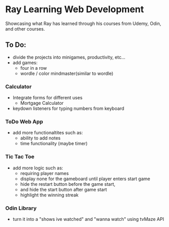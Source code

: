 # Ray Learning Web Development

Showcasing what Ray has learned through his courses from Udemy, Odin, and other courses.

## To Do:
- divide the projects into minigames, productivity, etc... 
- add games: 
    - four in a row
    - wordle / color mindmaster(similar to wordle)
### Calculator
- Integrate forms for different uses
    - Mortgage Calculator
- keydown listeners for typing numbers from keyboard

### ToDo Web App
- add more functionaltites such as:
    - ability to add notes
    - time functionality (maybe timer)

### Tic Tac Toe
- add more logic such as:
    - requiring player names
    - display none for the gameboard until player enters start game
    - hide the restart button before the game start, 
    - and hide the start button after game start
    - highlight the winning streak
### Odin Library
- turn it into a "shows ive watched" and "wanna watch" using tvMaze API 